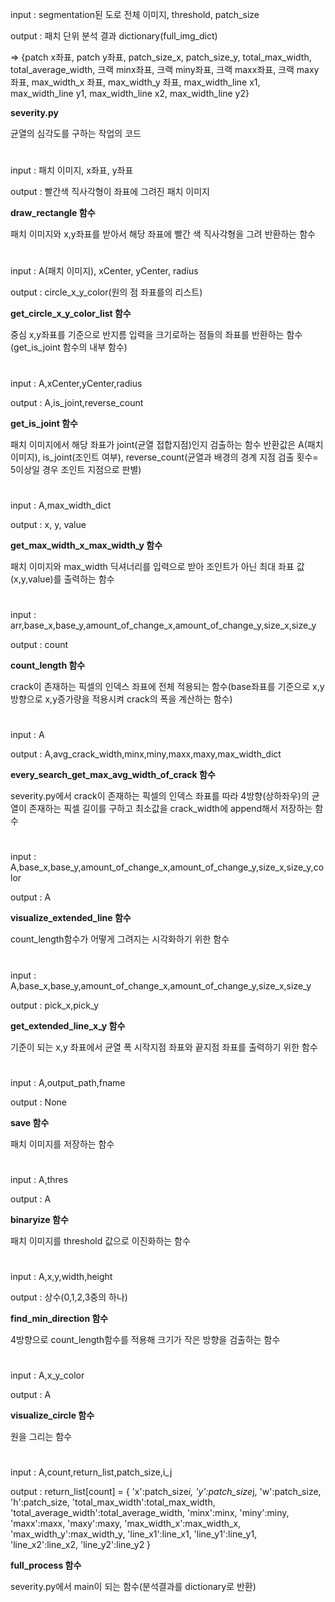 input : segmentation된 도로 전체 이미지, threshold, patch_size

output : 패치 단위 분석 결과 dictionary(full_img_dict) 

=> {patch x좌표, patch y좌표, patch_size_x, patch_size_y, total_max_width, total_average_width, 크랙 minx좌표, 크랙 miny좌표, 크랙 maxx좌표, 크랙 maxy좌표, max_width_x 좌표, max_width_y 좌표, max_width_line x1, max_width_line y1, max_width_line x2, max_width_line y2}

**severity.py**

균열의 심각도를 구하는 작업의 코드

#

input : 패치 이미지, x좌표, y좌표

output : 빨간색 직사각형이 좌표에 그려진 패치 이미지

**draw_rectangle 함수**

패치 이미지와 x,y좌표를 받아서 해당 좌표에 빨간 색 직사각형을 그려 반환하는 함수

#

input : A(패치 이미지), xCenter, yCenter, radius

output : circle_x_y_color(원의 점 좌표를의 리스트)

**get_circle_x_y_color_list 함수**

중심 x,y좌표를 기준으로 반지름 입력을 크기로하는 점들의 좌표를 반환하는 함수(get_is_joint 함수의 내부 함수)

#

input : A,xCenter,yCenter,radius

output : A,is_joint,reverse_count

**get_is_joint 함수**

패치 이미지에서 해당 좌표가 joint(균열 접합지점)인지 검출하는 함수 반환값은 A(패치 이미지), is_joint(조인트 여부), reverse_count(균열과 배경의 경계 지점 검출 횟수= 5이상일 경우 조인트 지점으로 판별)

#

input : A,max_width_dict

output : x, y, value

**get_max_width_x_max_width_y 함수**

패치 이미지와 max_width 딕셔너리를 입력으로 받아 조인트가 아닌 최대 좌표 값(x,y,value)를 출력하는 함수

#

input : arr,base_x,base_y,amount_of_change_x,amount_of_change_y,size_x,size_y

output : count

**count_length 함수**

crack이 존재하는 픽셀의 인덱스 좌표에 전체 적용되는 함수(base좌표를 기준으로 x,y방향으로 x,y증가량을 적용시켜 crack의 폭을 계산하는 함수)

#

input : A

output : A,avg_crack_width,minx,miny,maxx,maxy,max_width_dict

**every_search_get_max_avg_width_of_crack 함수**

severity.py에서 crack이 존재하는 픽셀의 인덱스 좌표를 따라 4방향(상하좌우)의 균열이 존재하는 픽셀 길이를 구하고 최소값을 crack_width에 append해서 저장하는 함수

#

input : A,base_x,base_y,amount_of_change_x,amount_of_change_y,size_x,size_y,color

output : A

**visualize_extended_line 함수**

count_length함수가 어떻게 그려지는 시각화하기 위한 함수

#

input : A,base_x,base_y,amount_of_change_x,amount_of_change_y,size_x,size_y

output : pick_x,pick_y

**get_extended_line_x_y 함수**

기준이 되는 x,y 좌표에서 균열 폭 시작지점 좌표와 끝지점 좌표를 출력하기 위한 함수 

#

input : A,output_path,fname

output : None

**save 함수**

패치 이미지를 저장하는 함수

#

input : A,thres

output : A

**binaryize 함수**

패치 이미지를 threshold 값으로 이진화하는 함수

#

input : A,x,y,width,height

output : 상수(0,1,2,3중의 하나)

**find_min_direction 함수**

4방향으로 count_length함수를 적용해 크기가 작은 방향을 검출하는 함수

#

input : A,x_y_color

output : A

**visualize_circle 함수**

원을 그리는 함수

#

input : A,count,return_list,patch_size,i_j

output : return_list[count] = {
                'x':patch_size*i,
                'y':patch_size*j,
                'w':patch_size,
                'h':patch_size,
                'total_max_width':total_max_width,
                'total_average_width':total_average_width,
                'minx':minx,
                'miny':miny,
                'maxx':maxx,
                'maxy':maxy,
                'max_width_x':max_width_x,
                'max_width_y':max_width_y,
                'line_x1':line_x1,
                'line_y1':line_y1,
                'line_x2':line_x2,
                'line_y2':line_y2
            }

**full_process 함수**

severity.py에서 main이 되는 함수(분석결과를 dictionary로 반환)
#
